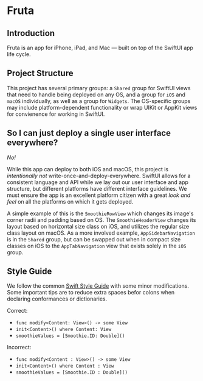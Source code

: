 #  Fruta

## Introduction

Fruta is an app for iPhone, iPad, and Mac — built on top of the SwiftUI app life cycle. 

## Project Structure

This project has several primary groups: a `Shared` group for SwiftUI views that need to handle being deployed on any OS, and a group for `iOS` and `macOS` individually, as well as a group for `Widgets`. The OS-specific groups may include platform-dependent functionality or wrap UIKit or AppKit views for convienence for working in SwiftUI. 

## So I can just deploy a single user interface everywhere?

*No!*

While this app can deploy to both iOS and macOS, this project is _intentionally not_ write-once-and-deploy-everywhere. SwiftUI allows for a consistent language and API while we lay out our user interface and app structure, but different platforms have different interface guidelines. We must ensure the app is an excellent platform citizen with a great _look and feel_ on all the platforms on which it gets deployed. 

A simple example of this is the `SmoothieRowView` which changes its image's corner radii and padding based on OS. The `SmoothieHeaderView`  changes its layout based on horizontal size class on iOS, and utilizes the regular size class layout on macOS. As a more involved example, `AppSidebarNavigation` is in the `Shared` group, but can be swapped out when in compact size classes on iOS to the `AppTabNavigation` view that exists solely in the `iOS` group. 

## Style Guide

We follow the common [Swift Style Guide](https://google.github.io/swift/) with some minor modifications. Some important tips are to reduce extra spaces befor colons when declaring conformances or dictionaries. 

Correct:
- `func modify<Content: View>() -> some View`
- `init<Content>() where Content: View`
- `smoothieValues = [Smoothie.ID: Double]()`

Incorrect:
- `func modify<Content : View>() -> some View`
- `init<Content>() where Content : View`
- `smoothieValues = [Smoothie.ID : Double]()`

